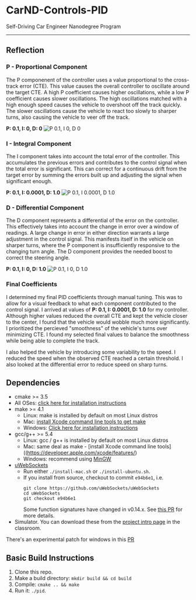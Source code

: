 # CarND-Controls-PID
Self-Driving Car Engineer Nanodegree Program

---

[//]: # (Image References)
[p0.1_i0_d0]: ./recordings/p0.1_i0_d0.gif "P 0.1, I 0, D 0"
[p0.1_i0_d1.0]: ./recordings/p0.1_i0_d1.0.gif "P 0.1, I 0, D 1.0"
[p0.1_i0.0001_d1.0]: ./recordings/p0.1_i0.0001_d1.0.gif "P 0.1, I 0.0001, D 1.0"

## Reflection

### P - Proportional Component
The P componenent of the controller uses a value proportional to the cross-track error (CTE). This value causes the overall controller to oscillate around the target CTE. A high P coefficient causes higher oscillations, while a low P coefficient causes slower oscillations. The high oscillations matched with a high enough speed causes the vehicle to overshoot off the track quickly. The slower oscillations cause the vehicle to react too slowly to sharper turns, also causing the vehicle to veer off the track. 

**P: 0.1, I: 0, D: 0**
![P 0.1, I 0, D 0][p0.1_i0_d0]

### I - Integral Component
The I component takes into account the total error of the controller. This accumulates the previous errors and contributes to the control signal when the total error is significant. This can correct for a continuous drift from the target error by summing the errors built up and adjusting the signal when significant enough. 

**P: 0.1, I: 0.0001, D: 1.0**
![P 0.1, I 0.0001, D 1.0][p0.1_i0.0001_d1.0]

### D - Differential Component
The D component represents a differential of the error on the controller. This effectively takes into account the change in error over a window of readings. A large change in error in either direction warrants a large adjustment in the control signal. This manifests itself in the vehicle on sharper turns, where the P component is insufficiently responsive to the changing turn angle. The D component provides the needed boost to correct the steering angle.

**P: 0.1, I: 0, D: 1.0**
![P 0.1, I 0, D 1.0][p0.1_i0_d1.0]

### Final Coefficients
I determined my final PID coefficients through manual tuning. This was to allow for a visual feedback to what each component contributed to the control signal. I arrived at values of **P: 0.1, I: 0.0001, D: 1.0** for my controller. Although higher values reduced the overall CTE and kept the vehicle closer to the center, I found that the vehicle would wobble much more significantly. I prioritized the percieved "smoothness" of the vehicle's turns over minimizing CTE. I found my selected final values to balance the smoothness while being able to complete the track.

I also helped the vehicle by introducing some variability to the speed. I reduced the speed when the observed CTE reached a certain threshold. I also looked at the differential error to reduce speed on sharp turns.

## Dependencies

* cmake >= 3.5
 * All OSes: [click here for installation instructions](https://cmake.org/install/)
* make >= 4.1
  * Linux: make is installed by default on most Linux distros
  * Mac: [install Xcode command line tools to get make](https://developer.apple.com/xcode/features/)
  * Windows: [Click here for installation instructions](http://gnuwin32.sourceforge.net/packages/make.htm)
* gcc/g++ >= 5.4
  * Linux: gcc / g++ is installed by default on most Linux distros
  * Mac: same deal as make - [install Xcode command line tools]((https://developer.apple.com/xcode/features/)
  * Windows: recommend using [MinGW](http://www.mingw.org/)
* [uWebSockets](https://github.com/uWebSockets/uWebSockets)
  * Run either `./install-mac.sh` or `./install-ubuntu.sh`.
  * If you install from source, checkout to commit `e94b6e1`, i.e.
    ```
    git clone https://github.com/uWebSockets/uWebSockets 
    cd uWebSockets
    git checkout e94b6e1
    ```
    Some function signatures have changed in v0.14.x. See [this PR](https://github.com/udacity/CarND-MPC-Project/pull/3) for more details.
* Simulator. You can download these from the [project intro page](https://github.com/udacity/self-driving-car-sim/releases) in the classroom.

There's an experimental patch for windows in this [PR](https://github.com/udacity/CarND-PID-Control-Project/pull/3)

## Basic Build Instructions

1. Clone this repo.
2. Make a build directory: `mkdir build && cd build`
3. Compile: `cmake .. && make`
4. Run it: `./pid`. 
